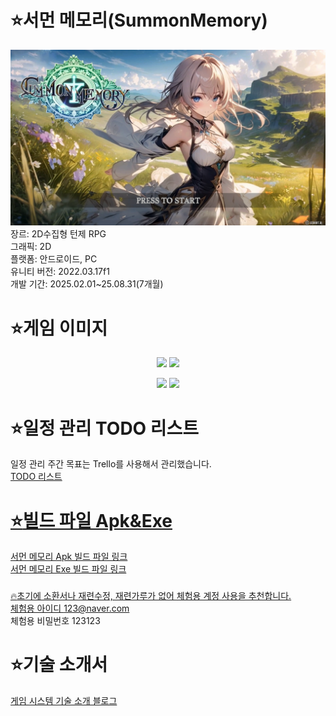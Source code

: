 # :star:서먼 메모리(SummonMemory)

<img src="https://raw.githubusercontent.com/NickJeongWib/Repo_Image/refs/heads/main/SummonMemory/MainImg.png"  width="600"/></a><br>
장르: 2D수집형 턴제 RPG<br>
그래픽: 2D<br>
플랫폼: 안드로이드, PC<br>
유니티 버전: 2022.03.17f1<br>
개발 기간: 2025.02.01~25.08.31(7개월)

# :star:게임 이미지
<p align="center">
  <img src="https://img1.daumcdn.net/thumb/R1280x0/?scode=mtistory2&fname=https%3A%2F%2Fblog.kakaocdn.net%2Fdna%2FbInuh0%2FbtsQe5JUv4K%2FAAAAAAAAAAAAAAAAAAAAAMuana1BgngLJGxEAaZFNjRsm0AgSUyc7HE5a6Ul3h8m%2Fimg.png%3Fcredential%3DyqXZFxpELC7KVnFOS48ylbz2pIh7yKj8%26expires%3D1759244399%26allow_ip%3D%26allow_referer%3D%26signature%3D9cAUyWU6h67NXqTxy2yzBF9sDTk%253D" width="45%" />
    <img src="https://img1.daumcdn.net/thumb/R1280x0/?scode=mtistory2&fname=https%3A%2F%2Fblog.kakaocdn.net%2Fdna%2FbsHhSf%2FbtsQfx0vxHe%2FAAAAAAAAAAAAAAAAAAAAAOzC-2HQTNQVVOgY1BgCA9AEGBJ-o9egTmOLZ17dfaAr%2Fimg.png%3Fcredential%3DyqXZFxpELC7KVnFOS48ylbz2pIh7yKj8%26expires%3D1759244399%26allow_ip%3D%26allow_referer%3D%26signature%3DvjrbBaW8CkIdLVGvN%252FBLX2gBXUY%253D" width="45%" />
</p>
<p align="center">
  <img src="https://img1.daumcdn.net/thumb/R1280x0/?scode=mtistory2&fname=https%3A%2F%2Fblog.kakaocdn.net%2Fdna%2Fctmj2P%2FbtsQer019tx%2FAAAAAAAAAAAAAAAAAAAAAGOKry-xl8bZ7JxeYMJ-MHTRWgc_W22pd4INI55aC9U4%2Fimg.png%3Fcredential%3DyqXZFxpELC7KVnFOS48ylbz2pIh7yKj8%26expires%3D1759244399%26allow_ip%3D%26allow_referer%3D%26signature%3D2YDvCl4%252FkmusQc%252FI1pAiyJjJieE%253D" width="45%" />
  <img src="https://img1.daumcdn.net/thumb/R1280x0/?scode=mtistory2&fname=https%3A%2F%2Fblog.kakaocdn.net%2Fdna%2Fnbeje%2FbtsQdnrfZgm%2FAAAAAAAAAAAAAAAAAAAAAMdbbFP2Teh5zFHvJOHlbXLDOIWLZm6qUXGAgLsO_0BD%2Fimg.png%3Fcredential%3DyqXZFxpELC7KVnFOS48ylbz2pIh7yKj8%26expires%3D1759244399%26allow_ip%3D%26allow_referer%3D%26signature%3DHyP94p7S56M7gYVbaH2Sy0rHXVo%253D" width="45%" />
</p>

# :star:일정 관리 TODO 리스트
일정 관리 주간 목표는 Trello를 사용해서 관리했습니다.<br>
<a href="https://trello.com/b/kffmqhyS/summonmemory">TODO 리스트
  
# :star:빌드 파일 Apk&Exe
<a href="https://drive.google.com/file/d/1VKVxA4U2Cs_xwrHhfQldKNFBtEdNHe3R/view?usp=drive_link">서먼 메모리 Apk 빌드 파일 링크<br>
<a href="https://drive.google.com/file/d/1rj_OZHZhMA82K0O6obkAYymTjwzH_kqF/view?usp=drive_link">서먼 메모리 Exe 빌드 파일 링크<br>
###
:fire:초기에 소환서나 재련수정, 재련가루가 없어 체험용 계정 사용을 추천합니다.</font><br>
체험용 아이디   123@naver.com<br>
체험용 비밀번호 123123<br>

# :star:기술 소개서
<a href="https://rko6789.tistory.com/category/Unity_Porfolio/2D%20%EC%88%98%EC%A7%91%ED%98%95_%ED%84%B4%EC%A0%9C_RPG">게임 시스템 기술 소개 블로그<br>
